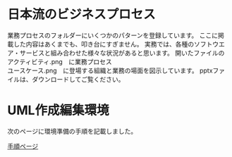 # 日本流のビジネスプロセス

業務プロセスのフォルダーにいくつかのパターンを登録しています。 
ここに掲載した内容はあくまでも、叩き台にすぎません。
実務では、各種のソフトウエア・サービスと組み合わせた様々な状況があると思います。
開いたファイルのアクティビティ.png　に業務プロセス  
ユースケース.png　に登場する組織と業務の場面を図示しています。
pptxファイルは、ダウンロードしてご覧ください。

# UML作成編集環境

次のページに環境準備の手順を記載しました。  

[手順ページ](https://github.com/pontsoleil/EIPA/tree/master/%E4%BD%9C%E6%A5%AD%E7%92%B0%E5%A2%83)
